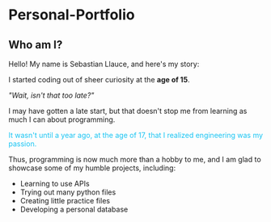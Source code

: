 # Personal-Portfolio

## Who am I?
Hello! My name is Sebastian Llauce, and here's my story:

I started coding out of sheer curiosity at the **age of 15**.

*"Wait, isn't that too late?"*

I may have gotten a late start, but that doesn't stop me from learning as much I can about programming.

<font color = "#17c4f3">It wasn't until a year ago, at the age of 17, that I realized engineering was my passion.</font>

Thus, programming is now much more than a hobby to me, and I am glad to showcase some of my humble projects, including:
- Learning to use APIs
- Trying out many python files
- Creating little practice files
- Developing a personal database

